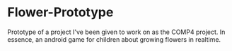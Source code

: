 Flower-Prototype
================

Prototype of a project I've been given to work on as the COMP4 project. In essence, an android game for children about growing
flowers in realtime.
